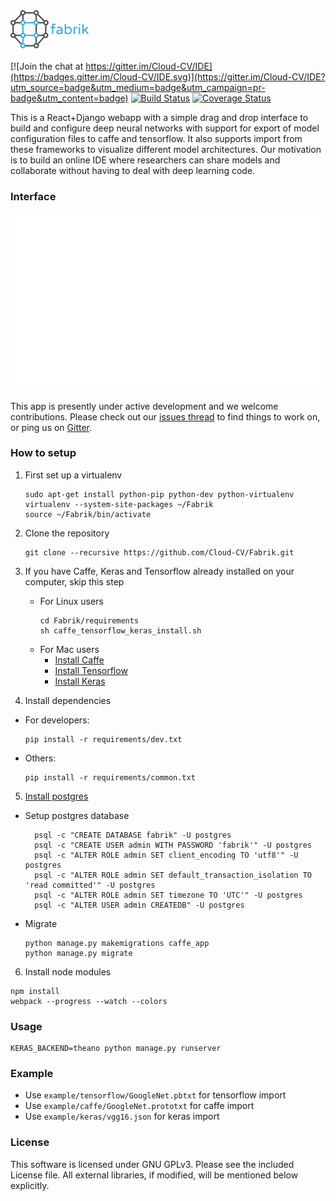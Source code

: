 <img width="25%" src="/ide/static/img/logo.png" />

[![Join the chat at https://gitter.im/Cloud-CV/IDE](https://badges.gitter.im/Cloud-CV/IDE.svg)](https://gitter.im/Cloud-CV/IDE?utm_source=badge&utm_medium=badge&utm_campaign=pr-badge&utm_content=badge)
[![Build Status](https://travis-ci.org/Cloud-CV/Fabrik.svg?branch=master)](https://travis-ci.org/Cloud-CV/Fabrik)
[![Coverage Status](https://coveralls.io/repos/github/Cloud-CV/Fabrik/badge.svg?branch=master)](https://coveralls.io/github/Cloud-CV/Fabrik?branch=coveralls)

This is a React+Django webapp with a simple drag and drop interface to build and configure deep neural networks with support for export of model configuration files to caffe and tensorflow. It also supports import from these frameworks to visualize different model architectures. Our motivation is to build an online IDE where researchers can share models and collaborate without having to deal with deep learning code.

### Interface
<img src="/example/fabrik_demo.gif?raw=true">

This app is presently under active development and we welcome contributions. Please check out our [issues thread](https://github.com/Cloud-CV/IDE/issues) to find things to work on, or ping us on [Gitter](https://gitter.im/Cloud-CV/IDE). 

### How to setup
1. First set up a virtualenv
    ```
    sudo apt-get install python-pip python-dev python-virtualenv 
    virtualenv --system-site-packages ~/Fabrik
    source ~/Fabrik/bin/activate
    ```
    
2. Clone the repository
    ```
    git clone --recursive https://github.com/Cloud-CV/Fabrik.git
    ```
    
3. If you have Caffe, Keras and Tensorflow already installed on your computer, skip this step
    * For Linux users
        ```
        cd Fabrik/requirements
        sh caffe_tensorflow_keras_install.sh
        ```
    * For Mac users
        * [Install Caffe](http://caffe.berkeleyvision.org/install_osx.html)
        * [Install Tensorflow](https://www.tensorflow.org/versions/r0.12/get_started/os_setup#virtualenv_installation)
        * [Install Keras](https://keras.io/#installation)
4. Install dependencies
* For developers:
    ```
    pip install -r requirements/dev.txt
    ```
* Others:
    ```
    pip install -r requirements/common.txt
    ```
5. [Install postgres](https://www.digitalocean.com/community/tutorials/how-to-install-and-use-postgresql-on-ubuntu-16-04)
* Setup postgres database
    ```
      psql -c "CREATE DATABASE fabrik" -U postgres
      psql -c "CREATE USER admin WITH PASSWORD 'fabrik'" -U postgres
      psql -c "ALTER ROLE admin SET client_encoding TO 'utf8'" -U postgres
      psql -c "ALTER ROLE admin SET default_transaction_isolation TO 'read committed'" -U postgres
      psql -c "ALTER ROLE admin SET timezone TO 'UTC'" -U postgres
      psql -c "ALTER USER admin CREATEDB" -U postgres
    ```
* Migrate
    ```
    python manage.py makemigrations caffe_app
    python manage.py migrate
    ```
6. Install node modules
```
npm install
webpack --progress --watch --colors
```

### Usage
```
KERAS_BACKEND=theano python manage.py runserver
```

### Example
* Use `example/tensorflow/GoogleNet.pbtxt` for tensorflow import
* Use `example/caffe/GoogleNet.prototxt` for caffe import
* Use `example/keras/vgg16.json` for keras import

### License

This software is licensed under GNU GPLv3. Please see the included License file. All external libraries, if modified, will be mentioned below explicitly.
